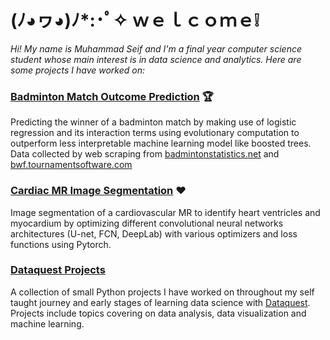 # (ﾉ◕ヮ◕)ﾉ*:･ﾟ✧ ｗｅｌｃｏｍｅ❕ 

*Hi! My name is Muhammad Seif and I'm a final year computer science student whose main interest is in data science and analytics. Here are some projects I have worked on:*

### [Badminton Match Outcome Prediction](FP.ipynb) 🏆
Predicting the winner of a badminton match by making use of logistic regression and its interaction terms using evolutionary computation to outperform less interpretable machine learning model like boosted trees. Data collected by web scraping from [badmintonstatistics.net](https://badmintonstatistics.net/) and [bwf.tournamentsoftware.com](https://bwf.tournamentsoftware.com/)

### [Cardiac MR Image Segmentation](NC_Project.ipynb) ❤️
Image segmentation of a cardiovascular MR to identify heart ventricles and myocardium by optimizing different convolutional neural networks architectures (U-net, FCN, DeepLab) with various optimizers and loss functions using Pytorch.

### [Dataquest Projects](https://github.com/seifuntara/ds/tree/master/dataquest)
A collection of small Python projects I have worked on throughout my self taught journey and early stages of learning data science with [Dataquest](https://www.dataquest.io/). Projects include topics covering on data analysis, data visualization and machine learning.  



